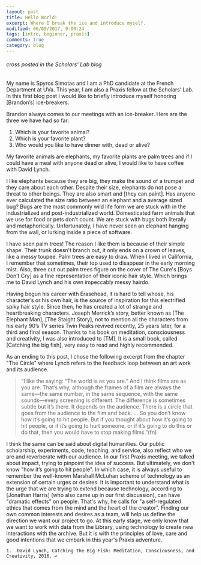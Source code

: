 ```yaml
---
layout: post
title: Hello World!
excerpt: Where I break the ice and introduce myself.
modified: 06/09/2017, 9:00:24
tags: [intro, beginner, praxis]
comments: true
category: blog
---
```

###### cross posted in the Scholars' Lab blog  
My name is Spyros Simotas and I am a PhD candidate at the French Department at UVa. This year, I am also a Praxis fellow at the Scholars’ Lab. In this first blog post I would like to briefly introduce myself honoring [Brandon’s] ice-breakers.

Brandon always comes to our meetings with an ice-breaker. Here are the three we have had so far:   
1. Which is your favorite animal?  
2. Which is your favorite plant?  
3. Who would you like to have dinner with, dead or alive?  

My favorite animals are elephants, my favorite plants are palm trees and if I could have a meal with anyone dead or alive, I would like to have coffee with David Lynch.

I like elephants because they are big, they make the sound of a trumpet and they care about each other. Despite their size, elephants do not pose a threat to other beings. They are also smart and [they can paint]. Has anyone ever calculated the size ratio between an elephant and a average sized bug? Bugs are the most commonly wild life form we are stuck with in the industrialized and post-industrialized world. Domesticated farm animals that we use for food or pets don’t count. We are stuck with bugs both literally and metaphorically. Unfortunately, I have never seen an elephant hanging from the wall, or lurking inside a piece of software.

I have seen palm trees! The reason I like them is because of their simple shape. Their trunk doesn’t branch out, it only ends on a crown of leaves, like a messy toupee. Palm trees are easy to draw. When I lived in California, I remember that sometimes, their top used to disappear in the early morning mist. Also, three cut out palm trees figure on the cover of The Cure's [Boys Don’t Cry] as a fine representation of their iconic hair style. Which brings me to David Lynch and his own impeccably messy hairdo.

Having begun his career with Erasehead, it is hard to tell whose, his character’s or his own hair, is the source of inspiration for this electrified spiky hair style. Since then, he has created a lot of strange and heartbreaking characters. Joseph Merrick’s story, better known as [The Elephant Man], [The Staight Story], not to mention all the characters from his early 90’s TV series Twin Peaks revived recently, 25 years later, for a third and final season. Thanks to his book on meditation, consciousness and creativity, I was also introduced to [TM]. It is a small book, called [Catching the big fish], very easy to read and highly recommended.

As an ending to this post, I chose the following excerpt from the chapter "The Circle" where Lynch refers to the feedback loop between an art work and its audience.

> “I like the saying: “The world is as you are.” And I think films are as you are. That’s why, although the frames of a film are always the same—the same number, in the same sequence, with the same sounds—every screening is different. The difference is sometimes subtle but it’s there. It depends on the audience. There is a circle that goes from the audience to the film and back. ... So you don’t know how it’s going to hit people. But if you thought about how it’s going to hit people, or if it’s going to hurt someone, or if it’s going to do this or do that, then you would have to stop making films.”(fn)

I think the same can be said about digital humanities. Our public scholarship, experiments, code, teaching, and service, also reflect who we are and reverberate with our audience. In our first Praxis meeting, we talked about impact, trying to pinpoint the idea of success. But ultimately, we don't know "how it’s going to hit people". In which case, it is always useful to remember the well-known Marshall McLuhan scheme of technology as an extension of certain urges or desires. It is important to understand what is the urge that we are trying to extend because technology, according to [Jonathan Harris] (who also came up in our first discussion), can have "dramatic effects" on people. That's why, he calls for "a self-regulated ethics that comes from the mind and the heart of the creator". Finding our own common interests and desires as a team, will help us define the direction we want our project to go. At this early stage, we only know that we want to work with data from the Library, using technology to create new interactions with the archive. But it is with the principles of love, care and good intentions that we embark in this year's Praxis adventure.

	1.	David Lynch, Catching the Big Fish: Meditation, Consciousness, and Creativity, 2016. ↩ 
